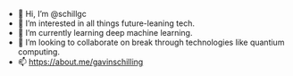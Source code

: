 - 👋 Hi, I’m @schillgc
- 👀 I’m interested in all things future-leaning tech.
- 🌱 I’m currently learning deep machine learning.
- 💞️ I’m looking to collaborate on break through technologies like quantium computing.
- 📫 https://about.me/gavinschilling

<!---
schillgc/schillgc is a ✨ special ✨ repository because its `README.md` (this file) appears on your GitHub profile.
You can click the Preview link to take a look at your changes.
--->
